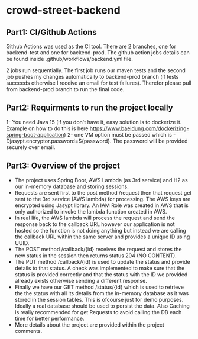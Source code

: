 # crowd-street-backend

## Part1: CI/Github Actions
Github Actions was used as the CI tool. There are 2 branches, one for backend-test and one for backend-prod. The github action jobs details can be found 
inside .github/workflows/backend.yml file.

2 jobs run sequentially. The first job runs our maven tests and the second job pushes my changes automatically to backend-prod branch 
(if tests succeeds otherwise I receive an email for test failures). Therefor please pull from backend-prod branch to run the final code.

## Part2: Requirments to run the project locally
1- You need Java 15 (If you don't have it, easy solution is to dockerize it. Example on how to do this is here https://www.baeldung.com/dockerizing-spring-boot-application)
2- one VM option must be passed which is 
-Djasypt.encryptor.password=${password}.
The password will be provided securely over email.

## Part3: Overview of the project
* The project uses Spring Boot, AWS Lambda (as 3rd service) and H2 as our in-memory database and storing sessions. 
* Requests are sent first to the post method /request then that request get sent to the 3rd service (AWS lambda) for processing. The AWS keys are encrypted 
using Jasypt library. An IAM Role was created in AWS that is only authorized to invoke the lambda function created in AWS.
* In real life, the AWS lambda will process the request and send the response back to the callback URL however our application is not hosted so the function is not doing anything
but instead we are calling the callback URL within the same server and provides a unique ID using UUID.
* The POST method /callback/{id} receives the request and stores the new status in the session then returns status 204 (NO CONTENT).
* The PUT method /callback/{id} is used to update the status and provide details to that status. A check was implemented to make sure that the status is
provided correctly and that the status with the ID we provided already exists otherwise sending a different response.
* Finally we have our GET method /status/{id} which is used to retrieve the the status with all its details from the in-memory database as it was stored in the session tables.
This is ofcourse just for demo purposes. Ideally a real database should be used to persist the data. Also Caching is really recommended for get Requests to avoid calling the DB
each time for better performance.
* More details about the project are provided within the project comments.
